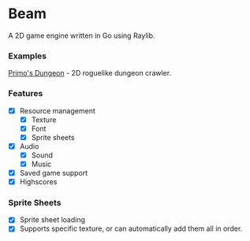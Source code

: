 # Beam
A 2D game engine written in Go using Raylib.


### Examples
[Primo's Dungeon](https://github.com/ztkent/primos-dungeon) - 2D roguelike dungeon crawler.

### Features
- [x] Resource management
  - [x] Texture
  - [x] Font
  - [x] Sprite sheets
- [x] Audio
  - [x] Sound
  - [x] Music
- [x] Saved game support
- [x] Highscores

### Sprite Sheets
- [x] Sprite sheet loading
- [x] Supports specific texture, or can automatically add them all in order.
